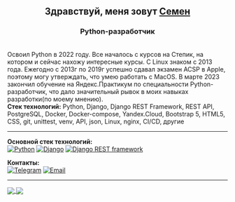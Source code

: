 <h2 align="center">Здравствуй, меня зовут <a href="https://daniilshat.ru/" target="_blank">Семен</a></h2>
<h3 align="center">Python-разработчик</h3><br>
<h7>Освоил Python в 2022 году. Все началось с курсов на Степик, на котором и сейчас нахожу интересные курсы. С Linux знаком с 2013 года. Ежегодно с 2013г по 2019г успешно сдавал экзамен ACSP в Apple, поэтому могу утверждать, что умею работать с MacOS. В марте 2023 закончил обучение на Яндекс.Практикум по специальности Python-разработчик, что дало значительный рывок в моих навыках разработки(по моему мнению).</h7>
<br>
<h7><strong>Стек технологий:</strong> Python, Django, Django REST Framework, REST API, PostgreSQL, Docker, Docker-compose, Yandex.Cloud, Bootstrap 5, HTML5, CSS, git, unittest, venv, API, json, Linux, nginx, CI/CD, другие</h7><hr>

<h7><strong>Основной стек технологий:</strong></h7><br>
[![Python](https://img.shields.io/badge/Python-3-00bfff)](https://www.python.org/)
[![Django](https://img.shields.io/badge/Django-2%20--%204-00bfff)](https://www.djangoproject.com/)
[![Django REST framework](https://img.shields.io/badge/Django%20REST%20framework-3%20-00bfff)](https://www.django-rest-framework.org/)

<h7><strong>Контакты:</strong></h7><br>
[![Telegram](https://img.shields.io/badge/Telegram-%40semenvanyushin-57b9ff)](https://t.me/semenvanyushin)
[![Email](https://img.shields.io/badge/email-semenvanyushin%40yandex.ru-ffe033)](mailto:semenvanyushin@yandex.ru)
<hr>

<div>
  <a href="https://github-profile-summary-cards.vercel.app/api/cards/most-commit-language?username=semenvanyushin&theme=default">
    <img align="center" src="https://github-profile-summary-cards.vercel.app/api/cards/most-commit-language?username=semenvanyushin&theme=default" />
  </a>
  <a href="https://github-profile-summary-cards.vercel.app/api/cards/stats?username=semenvanyushin&theme=default">
    <img align="center" src="https://github-profile-summary-cards.vercel.app/api/cards/stats?username=semenvanyushin&theme=default" />
  </a>
</div>
  
